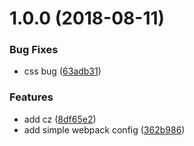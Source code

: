 <a name="1.0.0"></a>
# 1.0.0 (2018-08-11)


### Bug Fixes

* css bug ([63adb31](https://github.com/HeartLee/w4/commit/63adb31))


### Features

* add cz ([8df65e2](https://github.com/HeartLee/w4/commit/8df65e2))
* add simple webpack config ([362b986](https://github.com/HeartLee/w4/commit/362b986))



